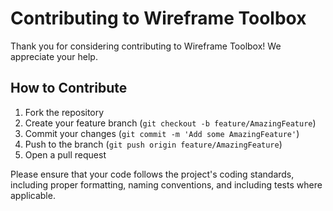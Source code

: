 # Contributing to Wireframe Toolbox

Thank you for considering contributing to Wireframe Toolbox! We appreciate your help.

## How to Contribute
1. Fork the repository
2. Create your feature branch (`git checkout -b feature/AmazingFeature`)
3. Commit your changes (`git commit -m 'Add some AmazingFeature'`)
4. Push to the branch (`git push origin feature/AmazingFeature`)
5. Open a pull request

Please ensure that your code follows the project's coding standards, including proper formatting, naming conventions, and including tests where applicable.